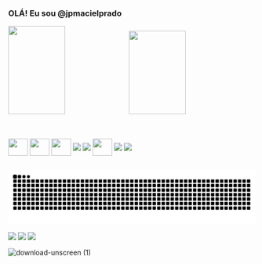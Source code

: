 ### OLÁ! Eu sou @jpmacielprado

<link rel="stylesheet" type='text/css' href="https://cdn.jsdelivr.net/gh/devicons/devicon@latest/devicon.min.css" />

 <div href="https://github.com/jpmacielprado">
    <img height="180em"  width="48%" src="https://github-readme-stats.vercel.app./api?username=jpmacielprado&show_icons=true&theme=tokyonight&include_all_commit=true&count_private=true"/>
    <img height="170em"  width="48%" src="https://github-readme-stats.vercel.app./api?username=jpmacielprado&langs_count=168&theme=tokyonight"/>
</div>

##

<div style="display: inline_block"><br>
  <img align="center" height="35" width="40" src="https://cdn.jsdelivr.net/gh/devicons/devicon@latest/icons/java/java-original.svg" />
  <img align="center" height="35" width="40" src="https://cdn.jsdelivr.net/gh/devicons/devicon@latest/icons/html5/html5-original.svg" />
  <img align="center" height="35" width="40" src="https://cdn.jsdelivr.net/gh/devicons/devicon@latest/icons/css3/css3-original.svg" />
  <img align="center" height="35 width="40 src="https://cdn.jsdelivr.net/gh/devicons/devicon@latest/icons/python/python-original.svg" />
  <img align="center" height="35 width="40" src="https://cdn.jsdelivr.net/gh/devicons/devicon@latest/icons/photoshop/photoshop-original.svg" />            
  <img align="center" height="35" width="40" src="https://cdn.jsdelivr.net/gh/devicons/devicon@latest/icons/premierepro/premierepro-original.svg" />
  <img align="center" height="35 width="40" src="https://cdn.jsdelivr.net/gh/devicons/devicon@latest/icons/figma/figma-original.svg" />
  <img align="center" height="35 width="40" src="https://cdn.jsdelivr.net/gh/devicons/devicon@latest/icons/canva/canva-original.svg" />
</div>

##

<picture>
  <source media="(prefers-color-scheme: dark)" srcset="https://raw.githubusercontent.com/K4uepinheiro/K4uepinheiro/output/github-contribution-grid-snake-dark.svg">
  <source media="(prefers-color-scheme: light)" srcset="https://raw.githubusercontent.com/K4uepinheiro/K4uepinheiro/output/github-contribution-grid-snake.svg">
  <img alt="github contribution grid snake animation" src="https://raw.githubusercontent.com/K4uepinheiro/K4uepinheiro/output/github-contribution-grid-snake.svg">
</picture>


<a href="https://instagram.com/jp.macielprado" target="_blank"><img src="https://img.shields.io/badge/-Instagram-%23E4405F?style=for-the-badge&logo=instagram&logoColor=white" target="_blank"></a>
 <a href = "mailto:jp.macielprado@gmail.com"><img src="https://img.shields.io/badge/-Gmail-%23333?style=for-the-badge&logo=gmail&logoColor=white" target="_blank"></a>
  <a href="https://www.linkedin.com/in/joão-maciel-58181531b" target="_blank"><img src="https://img.shields.io/badge/-LinkedIn-%230077B5?style=for-the-badge&logo=linkedin&logoColor=white" target="_blank"></a> 

![download-unscreen (1)](https://github.com/user-attachments/assets/042d858b-a51c-4f90-bcd1-3817ff19c87e)
                           


